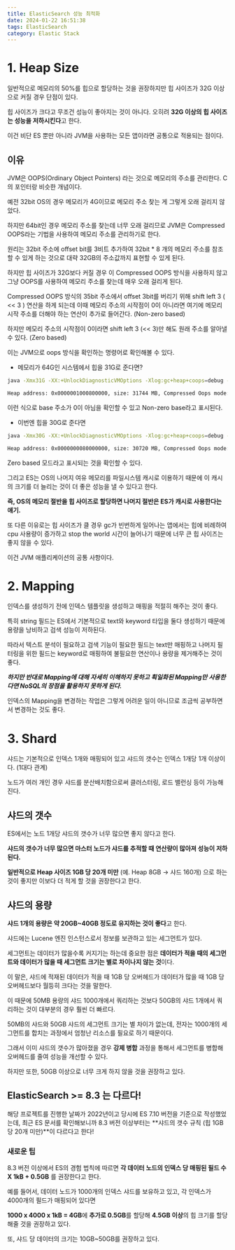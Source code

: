 ```yaml
---
title: ElasticSearch 성능 최적화
date: 2024-01-22 16:51:38
tags: ElasticSearch
category: Elastic Stack
---
```

# 1. Heap Size

일반적으로 메모리의 50%를 힙으로 할당하는 것을 권장하지만 힙 사이즈가 32G 이상으로 커질 경우 단점이 있다.

힙 사이즈가 크다고 무조건 성능이 좋아지는 것이 아니다. 오히려 **32G 이상의 힙 사이즈는 성능을 저하시킨다**고 한다.

이건 비단 ES 뿐만 아니라 JVM을 사용하는 모든 앱이라면 공통으로 적용되는 점이다.

## 이유

JVM은 OOPS(Ordinary Object Pointers) 라는 것으로 메모리의 주소를 관리한다. C의 포인터랑 비슷한 개념이다.

예전 32bit OS의 경우 메모리가 4G이므로 메모리 주소 찾는 게 그렇게 오래 걸리지 않았다.

하지만 64bit인 경우 메모리 주소를 찾는데 너무 오래 걸리므로 JVM은 Compressed OOPS라는 기법을 사용하여 메모리 주소를 관리하기로 한다.

원리는 32bit 주소에 offset bit를 3비트 추가하여 32bit * 8 개의 메모리 주소를 참조할 수 있게 하는 것으로 대략 32GB의 주소값까지 표현할 수 있게 된다.

하지만 힙 사이즈가 32G보다 커질 경우 이 Compressed OOPS 방식을 사용하지 않고 그냥 OOPS를 사용하여 메모리 주소를 찾는데 매우 오래 걸리게 된다.

Compressed OOPS 방식의 35bit 주소에서 offset 3bit를 버리기 위해 shift left 3 ( << 3 ) 연산을 하게 되는데 이때 메모리 주소의 시작점이 0이 아니라면 여기에 메모리 시작 주소를 더해야 하는 연산이 추가로 들어간다. (Non-zero based)

하지만 메모리 주소의 시작점이 0이라면 shift left 3 (<< 3)만 해도 원래 주소를 알아낼 수 있다. (Zero based)

이는 JVM으로 oops 방식을 확인하는 명령어로 확인해볼 수 있다.

- 메모리가 64G인 시스템에서 힙을 31G로 준다면?

```sh
java -Xmx31G -XX:+UnlockDiagnosticVMOptions -Xlog:gc+heap+coops=debug -version
```

```sh
Heap address: 0x0000001000800000, size: 31744 MB, Compressed Oops mode: Non-zero disjoint base: 0x0000001000000000, Oop shift amount: 3
```

이런 식으로 base 주소가 0이 아님을 확인할 수 있고 Non-zero base라고 표시된다.

- 이번엔 힙을 30G로 준다면

```sh
java -Xmx30G -XX:+UnlockDiagnosticVMOptions -Xlog:gc+heap+coops=debug -version
```

```sh
Heap address: 0x0000000080000000, size: 30720 MB, Compressed Oops mode: Zero based, Oop shift amount: 3
```

Zero based 모드라고 표시되는 것을 확인할 수 있다.

그리고 ES는 OS의 나머지 여유 메모리를 파일시스템 캐시로 이용하기 때문에 이 캐시의 크기를 더 늘리는 것이 더 좋은 성능을 낼 수 있다고 한다.

**즉, OS의 메모리 절반을 힙 사이즈로 할당하면 나머지 절반은 ES가 캐시로 사용한다는 얘기.**

또 다른 이유로는 힙 사이즈가 클 경우 gc가 빈번하게 일어나는 앱에서는 힙에 비례하여 cpu 사용량이 증가하고 stop the world 시간이 늘어나기 때문에 너무 큰 힙 사이즈는 좋지 않을 수 있다.

이건 JVM 애플리케이션의 공통 사항이다.

# 2. Mapping

인덱스를 생성하기 전에 인덱스 템플릿을 생성하고 매핑을 적절히 해주는 것이 좋다.

특히 string 필드는 ES에서 기본적으로 text와 keyword 타입을 둘다 생성하기 때문에 용량을 낭비하고 검색 성능이 저하된다.

따라서 텍스트 분석이 필요하고 검색 기능이 필요한 필드는 text만 매핑하고 나머지 필터링을 위한 필드는 keyword로 매핑하여 불필요한 연산이나 용량을 제거해주는 것이 좋다.

***하지만 반대로 Mapping에 대해 자세히 이해하지 못하고 획일화된 Mapping만 사용한다면 NoSQL의 장점을 활용하지 못하게 된다.***

인덱스의 Mapping을 변경하는 작업은 그렇게 어려운 일이 아니므로 조금씩 공부하면서 변경하는 것도 좋다.


# 3. Shard

샤드는 기본적으로 인덱스 1개와 매핑되어 있고 샤드의 갯수는 인덱스 1개당 1개 이상이다. (1대다 관계)

노드가 여러 개인 경우 샤드를 분산배치함으로써 클러스터링, 로드 밸런싱 등이 가능해진다.


## 샤드의 갯수

ES에서는 노드 1개당 샤드의 갯수가 너무 많으면 좋지 않다고 한다.

**샤드의 갯수가 너무 많으면 마스터 노드가 샤드를 추적할 때 연산량이 많아져 성능이 저하된다.**

**일반적으로 Heap 사이즈 1GB 당 20개 미만** (예. Heap 8GB -> 샤드 160개) 으로 하는 것이 좋지만 이보다 더 적게 할 것을 권장한다고 한다.

## 샤드의 용량

**샤드 1개의 용량은 약 20GB~40GB 정도로 유지하는 것이 좋다**고 한다.

샤드에는 Lucene 엔진 인스턴스로서 정보를 보관하고 있는 세그먼트가 있다.

세그먼트는 데이터가 많을수록 커지기는 하는데 중요한 점은 **데이터가 적을 때의 세그먼트와 데이터가 많을 때 세그먼트 크기는 별로 차이나지 않는 것**이다.

이 말은, 샤드에 적재된 데이터가 적을 때 1GB 당 오버헤드가 데이터가 많을 때 1GB 당 오버헤드보다 월등히 크다는 것을 말한다.

이 때문에 50MB 용량의 샤드 1000개에서 쿼리하는 것보다 50GB의 샤드 1개에서 쿼리하는 것이 대부분의 경우 훨씬 더 빠르다.

50MB의 샤드와 50GB 샤드의 세그먼트 크기는 별 차이가 없는데, 전자는 1000개의 세그먼트를 합치는 과정에서 엄청난 리소스를 필요로 하기 때문이다.

그래서 이미 샤드의 갯수가 많아졌을 경우 **강제 병합** 과정을 통해서 세그먼트를 병합해 오버헤드를 줄여 성능을 개선할 수 있다.

하지만 또한, 50GB 이상으로 너무 크게 하지 않을 것을 권장하고 있다.


## ElasticSearch >= 8.3 는 다르다!

해당 프로젝트를 진행한 날짜가 2022년이고 당시에 ES 7.10 버전을 기준으로 작성했었는데, 최근 ES 문서를 확인해보니까 8.3 버전 이상부터는 **샤드의 갯수 규칙 (힙 1GB 당 20개 미만)**이 다르다고 한다!

### 새로운 팁
8.3 버전 이상에서 ES의 경험 법칙에 따르면 **각 데이터 노드의 인덱스 당 매핑된 필드 수 X 1kB + 0.5GB** 를 권장한다고 한다.

예를 들어서, 데이터 노드가 1000개의 인덱스 샤드를 보유하고 있고, 각 인덱스가 4000개의 필드가 매핑되어 있다면

**1000 x 4000 x 1kB = 4GB**에 **추가로 0.5GB**를 할당해 **4.5GB 이상**의 힙 크기를 할당해줄 것을 권장하고 있다.

또, 샤드 당 데이터의 크기는 10GB~50GB를 권장하고 있다.

